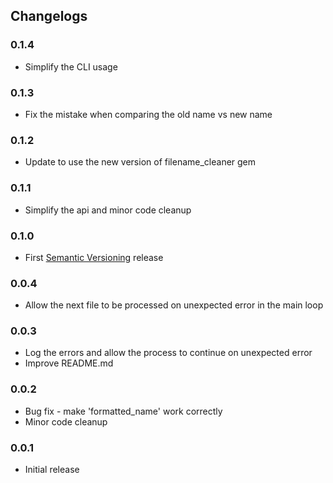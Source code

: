 ## Changelogs

### 0.1.4

- Simplify the CLI usage

### 0.1.3

- Fix the mistake when comparing the old name vs new name

### 0.1.2

- Update to use the new version of filename_cleaner gem

### 0.1.1

- Simplify the api and minor code cleanup

### 0.1.0

- First [Semantic Versioning][] release

### 0.0.4

- Allow the next file to be processed on unexpected error in the main loop

### 0.0.3

- Log the errors and allow the process to continue on unexpected error
- Improve README.md

### 0.0.2

- Bug fix - make 'formatted_name' work correctly
- Minor code cleanup

### 0.0.1

- Initial release

[Semantic Versioning]: http://semver.org
